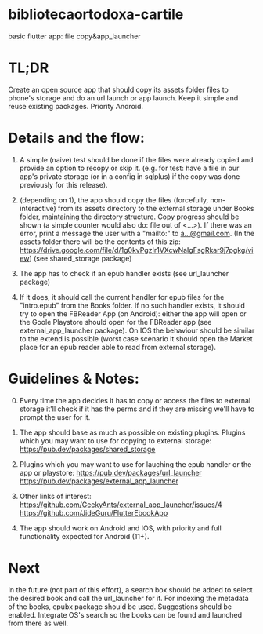 # bibliotecaortodoxa-cartile
basic flutter app: file copy&app_launcher

# TL;DR
Create an open source app that should copy its assets folder files to phone's storage and do an url launch or app launch. Keep it simple and reuse existing packages. Priority Android.

# Details and the flow:

1. A simple (naive) test should be done if the files were already copied and provide an option to recopy or skip it. (e.g. for test: have a file in our app's private storage (or in a config in sqlplus) if the copy was done previously for this release).


2. (depending on 1), the app should copy the files (forcefully, non-interactive) from its assets directory to the external storage under Books folder, maintaining the directory structure. Copy progress should be shown (a simple counter would also do: file <x> out of <...>). If there was an error, print a message the user with a "mailto:" to a...@gmail.com.
(In the assets folder there will be the contents of this zip: https://drive.google.com/file/d/1g0kvPgzIr1VXcwNaIgFsgRkar9j7pgkg/view)
(see shared_storage package)

3. The app has to check if an epub handler exists (see url_launcher package)

4. If it does, it should call the current handler for epub files for the "intro.epub" from the Books folder.
If no such handler exists, it should try to open the FBReader App (on Android): either the app will open or the Goole Playstore should open for the FBReader app (see external_app_launcher package).
On IOS the behaviour should be similar to the extend is possible (worst case scenario it should open the Market place for an epub reader able to read from external storage).
  
# Guidelines & Notes:
  
0. Every time the app decides it has to copy or access the files to external storage it'll check if it has the perms and if they are missing we'll have to prompt the user for it.

1. The app should base as much as possible on existing plugins.
Plugins which you may want to use for copying to external storage:
https://pub.dev/packages/shared_storage

2. Plugins which you may want to use for lauching the epub handler or the app or playstore:
https://pub.dev/packages/url_launcher
https://pub.dev/packages/external_app_launcher

3. Other links of interest:
https://github.com/GeekyAnts/external_app_launcher/issues/4
https://github.com/JideGuru/FlutterEbookApp

4. The app should work on Android and IOS, with priority and full functionality expected for Android (11+).

# Next
In the future (not part of this effort), a search box should be added to select the desired book and call the url_launcher for it.
For indexing the metadata of the books, epubx package should be used. Suggestions should be enabled.
Integrate OS's search so the books can be found and launched from there as well.
